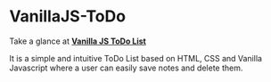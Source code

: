 # VanillaJS-ToDo

 Take a glance at **[Vanilla JS ToDo List](https://vanilla-js-to-do-list.netlify.app/)**

It is a simple and intuitive ToDo List based on HTML, CSS and Vanilla Javascript where a user can easily save notes and delete them.
